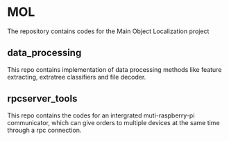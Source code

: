 # MOL
The repository contains codes for the Main Object Localization project
## data_processing
This repo contains implementation of data processing methods like feature extracting, extratree classifiers and file decoder.
## rpcserver_tools
This repo contains the codes for an intergrated muti-raspberry-pi communicator, which can give orders to multiple devices at the same time through a rpc connection.
